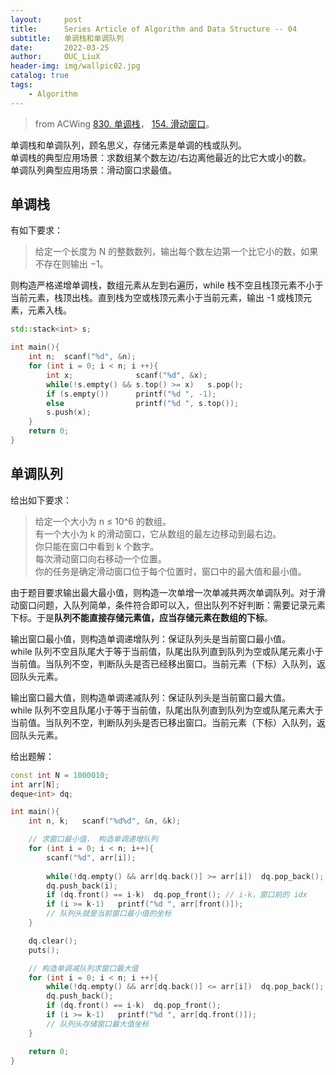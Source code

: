 ```yaml
---
layout:     post
title:      Series Article of Algorithm and Data Structure -- 04 
subtitle:   单调栈和单调队列     
date:       2022-03-25
author:     OUC_LiuX
header-img: img/wallpic02.jpg
catalog: true
tags:
    - Algorithm      
--- 
```


> from ACWing [830. 单调栈](https://www.acwing.com/problem/content/832/)， [154. 滑动窗口](https://www.acwing.com/problem/content/868/)。          

单调栈和单调队列，顾名思义，存储元素是单调的栈或队列。             
单调栈的典型应用场景：求数组某个数左边/右边离他最近的比它大或小的数。             
单调队列典型应用场景：滑动窗口求最值。              

## 单调栈             

有如下要求：            
> 给定一个长度为 N 的整数数列，输出每个数左边第一个比它小的数，如果不存在则输出 −1。         

则构造严格递增单调栈，数组元素从左到右遍历，while 栈不空且栈顶元素不小于当前元素，栈顶出栈。直到栈为空或栈顶元素小于当前元素，输出 -1 或栈顶元素，元素入栈。            

```c++
std::stack<int> s;

int main(){
    int n;  scanf("%d", &n);
    for (int i = 0; i < n; i ++){
        int x;              scanf("%d", &x);
        while(!s.empty() && s.top() >= x)   s.pop();
        if (s.empty())      printf("%d ", -1);
        else                printf("%d ", s.top());
        s.push(x);
    }
    return 0;
}
```


## 单调队列             

给出如下要求：             
> 给定一个大小为 n ≤ 10^6 的数组。         
> 有一个大小为 k 的滑动窗口，它从数组的最左边移动到最右边。            
> 你只能在窗口中看到 k 个数字。             
> 每次滑动窗口向右移动一个位置。             
> 你的任务是确定滑动窗口位于每个位置时，窗口中的最大值和最小值。           

由于题目要求输出最大最小值，则构造一次单增一次单减共两次单调队列。对于滑动窗口问题，入队列简单，条件符合即可以入，但出队列不好判断：需要记录元素下标。于是**队列不能直接存储元素值，应当存储元素在数组的下标**。               

输出窗口最小值，则构造单调递增队列：保证队列头是当前窗口最小值。           
while 队列不空且队尾大于等于当前值，队尾出队列直到队列为空或队尾元素小于当前值。当队列不空，判断队头是否已经移出窗口。当前元素（下标）入队列，返回队头元素。               

输出窗口最大值，则构造单调递减队列：保证队列头是当前窗口最大值。       
while 队列不空且队尾小于等于当前值，队尾出队列直到队列为空或队尾元素大于当前值。当队列不空，判断队列头是否已移出窗口。当前元素（下标）入队列，返回队头元素。        

给出题解：           

```c++
const int N = 1000010;
int arr[N];
deque<int> dq;

int main(){
    int n, k;   scanf("%d%d", &n, &k);

    // 求窗口最小值， 构造单调递增队列             
    for (int i = 0; i < n; i++){
        scanf("%d", arr[i]);
        
        while(!dq.empty() && arr[dq.back()] >= arr[i])  dq.pop_back();
        dq.push_back(i);
        if (dq.front() == i-k)  dq.pop_front(); // i-k，窗口前的 idx       
        if (i >= k-1)   printf("%d ", arr[front()]);    
        // 队列头就是当前窗口最小值的坐标               
    }

    dq.clear();
    puts();

    // 构造单调减队列求窗口最大值          
    for (int i = 0; i < n; i ++){
        while(!dq.empty() && arr[dq.back()] <= arr[i])  dq.pop_back();
        dq.push_back();
        if (dq.front() == i-k)  dq.pop_front();
        if (i >= k-1)   printf("%d ", arr[dq.front()]); 
        // 队列头存储窗口最大值坐标             
    }

    return 0;
}
```